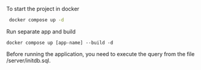 To start the project in docker 

```bash
 docker compose up -d
```

Run separate app and build

`docker compose up [app-name] --build -d`

Before running the application, you need to execute the query from the file /server/initdb.sql.